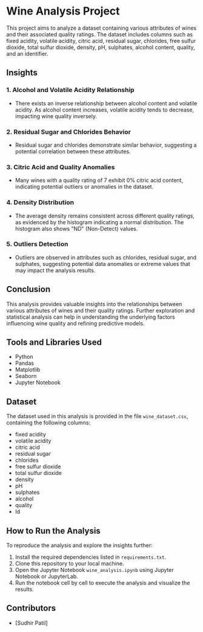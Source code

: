 # Wine Analysis Project

This project aims to analyze a dataset containing various attributes of wines and their associated quality ratings. The dataset includes columns such as fixed acidity, volatile acidity, citric acid, residual sugar, chlorides, free sulfur dioxide, total sulfur dioxide, density, pH, sulphates, alcohol content, quality, and an identifier.

## Insights

### 1. Alcohol and Volatile Acidity Relationship
- There exists an inverse relationship between alcohol content and volatile acidity. As alcohol content increases, volatile acidity tends to decrease, impacting wine quality inversely.

### 2. Residual Sugar and Chlorides Behavior
- Residual sugar and chlorides demonstrate similar behavior, suggesting a potential correlation between these attributes.

### 3. Citric Acid and Quality Anomalies
- Many wines with a quality rating of 7 exhibit 0% citric acid content, indicating potential outliers or anomalies in the dataset.

### 4. Density Distribution
- The average density remains consistent across different quality ratings, as evidenced by the histogram indicating a normal distribution. The histogram also shows "ND" (Non-Detect) values.

### 5. Outliers Detection
- Outliers are observed in attributes such as chlorides, residual sugar, and sulphates, suggesting potential data anomalies or extreme values that may impact the analysis results.

## Conclusion
This analysis provides valuable insights into the relationships between various attributes of wines and their quality ratings. Further exploration and statistical analysis can help in understanding the underlying factors influencing wine quality and refining predictive models.

## Tools and Libraries Used
- Python
- Pandas
- Matplotlib
- Seaborn
- Jupyter Notebook

## Dataset
The dataset used in this analysis is provided in the file `wine_dataset.csv`, containing the following columns:
- fixed acidity
- volatile acidity
- citric acid
- residual sugar
- chlorides
- free sulfur dioxide
- total sulfur dioxide
- density
- pH
- sulphates
- alcohol
- quality
- Id

## How to Run the Analysis
To reproduce the analysis and explore the insights further:
1. Install the required dependencies listed in `requirements.txt`.
2. Clone this repository to your local machine.
3. Open the Jupyter Notebook `wine_analysis.ipynb` using Jupyter Notebook or JupyterLab.
4. Run the notebook cell by cell to execute the analysis and visualize the results.

## Contributors
- [Sudhir Patil]

